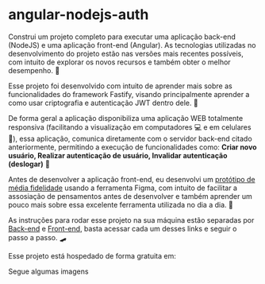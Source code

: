 # angular-nodejs-auth
Construi um projeto completo para executar uma aplicação back-end (NodeJS) e uma aplicação front-end (Angular). As tecnologias utilizadas no desenvolvimento do projeto estão nas versões mais recentes possíveis, com intuito de explorar os novos recursos e também obter o melhor desempenho. 🚀

Esse projeto foi desenvolvido com intuito de aprender mais sobre as funcionalidades do framework Fastify, visando principalmente aprender a como usar criptografia e autenticação JWT dentro dele. 🔐

De forma geral a aplicação disponibiliza uma aplicação WEB totalmente responsiva (facilitando a visualização em computadores 💻 e em celulares 📱), essa aplicação, comunica diretamente com o servidor back-end citado anteriormente, permitindo a execução de funcionalidades como: **Criar novo usuário, Realizar autenticação de usuário, Invalidar autenticação (deslogar)** 💼

Antes de desenvolver a aplicação front-end, eu desenvolvi um [protótipo de média fidelidade](https://www.figma.com/file/ChVO5kUiLylqTAgIf2kTJl/Angular-NodeJS-Auth?type=design&node-id=0%3A1&t=dzkcnLfY9rrs2LqC-1) usando a ferramenta Figma, com intuito de facilitar a assosiação de pensamentos antes de desenvolver e também aprender um pouco mais sobre essa excelente ferramenta utilizada no dia a dia. 🧶

As instruções para rodar esse projeto na sua máquina estão separadas por [Back-end](https://github.com/brayan-jordan/angular-nodejs-auth/blob/main/server/README.md) e [Front-end](https://github.com/brayan-jordan/angular-nodejs-auth/blob/main/web/README.md), basta acessar cada um desses links e seguir o passo a passo. 🛹

Esse projeto está hospedado de forma gratuita em:

Segue algumas imagens 











